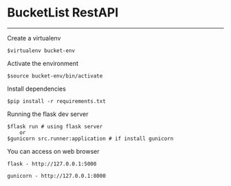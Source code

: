 # BucketList RestAPI

----

Create a virtualenv
```shell
$virtualenv bucket-env
```

Activate the environment
```shell
$source bucket-env/bin/activate
```
Install dependencies
```shell
$pip install -r requirements.txt
```

Running the flask dev server
```shell
$flask run # using flask server
    or
$gunicorn src.runner:application # if install gunicorn
```

You can access on web browser
```
flask - http://127.0.0.1:5000

gunicorn - http://127.0.0.1:8000
```
